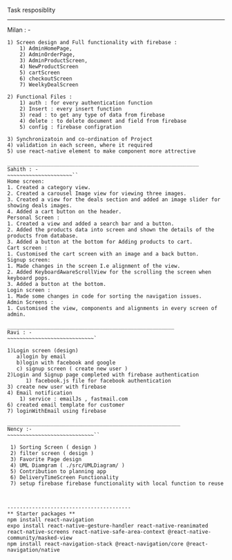 Task resposiblity

____________________________________________________________
Milan : -
~~~~~~~~~~~~~~~~~~~~~~~~~~``
1) Screen design and Full functionality with firebase : 
    1) AdminHomePage,
    2) AdminOrderPage, 
    3) AdminProductScreen, 
    4) NewProductScreen
    5) cartScreen
    6) checkoutScreen
    7) WeelkyDealScreen
    
2) Functional Files :
    1) auth : for every authentication function
    2) Insert : every insert function
    3) read : to get any type of data from firebase
    4) delete : to delete document and field from firebase
    5) config : firebase configration 

3) Synchronizatoin and co-ordination of Project 
4) validation in each screen, where it required
5) use react-native element to make component more attrective

______________________________________________________________
Sahith : - 
~~~~~~~~~~~~~~~~~~~~~``
Home screen:
1. Created a category view.
2. Created a carousel Image view for viewing three images.
3. Created a view for the deals section and added an image slider for showing deals images.
4. Added a cart button on the header.
Personal Screen :
1. Created a view and added a search bar and a button.
2. Added the products data into screen and shown the details of the products from database.
3. Added a button at the bottom for Adding products to cart.
Cart screen :
1. Customised the cart screen with an image and a back button.
Signup screen:
1. Made changes in the screen I.e alignment of the view.
2. Added KeyboardAwareScrollView for the scrolling the screen when keyboard pops.
3. Added a button at the bottom.
Login screen :
1. Made some changes in code for sorting the navigation issues.
Admin Screens :
1. Customised the view, components and alignments in every screen of admin.

______________________________________________________
Ravi : -
~~~~~~~~~~~~~~~~~~~~~~~~~~~~`

1)Login screen (design)
   a)login by email
   b)login with facebook and google
   c) signup screen ( create new user )
2)Login and Signup page completed with firebase authentication
      1) facebook.js file for facebook authentication
3) create new user with firebase
4) Email notification 
    1) service : emailJs , fastmail.com
6) created email template for customer 
7) loginWithEmail using firebase

________________________________________________________
Nency :- 
~~~~~~~~~~~~~~~~~~~~~~~~~~~~``
 
 1) Sorting Screen ( design )
 2) filter screen ( design )
 3) Favorite Page design 
 4) UML Diamgram ( ./src/UMLDiagram/ )
 5) Contribution to planning app
 6) DeliveryTimeScreen Functionality
 7) setup firebase firebase functionality with local function to reuse



----------------------------------------
** Starter packages **
npm install react-navigation
expo install react-native-gesture-handler react-native-reanimated react-native-screens react-native-safe-area-context @react-native-community/masked-view 
npm install react-navigation-stack @react-navigation/core @react-navigation/native
 
